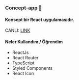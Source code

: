 
### Concept-app 🚀

#### Konsept bir React uygulamasıdır.

CANLI: [LINK](https://furkancakici.github.io/concept-app-reactjs/)

#### Neler Kullandım / Öğrendim 

- ReactJs
- React Router
- TypeScript
- Styled Components
- React Icon
